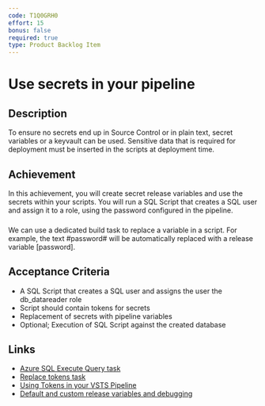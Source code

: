 ```yaml
---
code: T1Q0GRH0
effort: 15
bonus: false
required: true 
type: Product Backlog Item 
---
```

# Use secrets in your pipeline #

## Description ###
To ensure no secrets end up in Source Control or in plain text, secret variables or a keyvault can be used. Sensitive data that is required for deployment must be inserted in the scripts at deployment time. 

## Achievement ##
In this achievement, you will create secret release variables and use the secrets within your scripts. You will run a SQL Script that creates a SQL user and assign it to a role, using the password configured in the pipeline.
### ###
We can use a dedicated build task to replace a variable in a script. For example, the text #password# will be automatically replaced with a release variable [password].

## Acceptance Criteria ##
* A SQL Script that creates a SQL user and assigns the user the db_datareader role
* Script should contain tokens for secrets
* Replacement of secrets with pipeline variables 
* Optional; Execution of SQL Script against the created database
 
## Links ##
* [Azure SQL Execute Query task](https://marketplace.visualstudio.com/items?itemName=geeklearningio.gl-vsts-tasks-azure&targetId=6b2bf7bd-efaa-4180-bfb6-507d37b53ce1&utm_source=vstsproduct&utm_medium=ExtHubManageList)
* [Replace tokens task](https://marketplace.visualstudio.com/items?itemName=qetza.replacetokens)
* [Using Tokens in your VSTS Pipeline](http://www.peterrombouts.nl/index.php/2017/04/04/using-tokens-for-custom-settings-in-vsts-cicd-pipelines/)
* [Default and custom release variables and debugging](https://docs.microsoft.com/en-us/vsts/build-release/concepts/definitions/release/variables?view=vsts&tabs=batch)